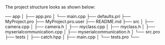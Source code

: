 The project structure looks as shown below:

── app
│   ├── app.pro
│   └── main.cpp
├── defaults.pri
├── MyProject.pro
├── MyProject.pro.user
├── README.md
├── src
│   ├── camera.cpp
│   ├── camera.h
│   ├── myclass.cpp
│   ├── myclass.h
│   ├── myserialcommunication.cpp
│   ├── myserialcommunication.h
│   └── src.pro
├── tests
│   ├── catch.hpp
│   ├── main.cpp
│   └── tests.pro
└── 